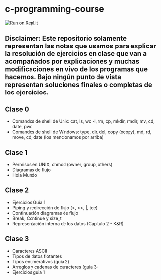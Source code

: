 # c-programming-course
[![Run on Repl.it](https://repl.it/badge/github/froasio/c-programming-course)](https://repl.it/github/froasio/c-programming-course)

## Disclaimer: Este repositorio solamente representan las notas que usamos para explicar la resolución de ejercicios en clase que van a acompañados por explicaciones y muchas modificaciones en vivo de los programas que hacemos. Bajo ningún punto de vista representan soluciones finales o completas de los ejercicios.

## Clase 0
- Comandos de shell de Unix: cat, ls, wc -l, rm, cp, mkdir, rmdir, mv, cd, date, pwd
- Comandos de shell de Windows: type, dir, del, copy (xcopy), md, rd, move, cd, date (los mencionamos por arriba)

## Clase 1
- Permisos en UNIX, chmod (owner, group, others)
- Diagramas de flujo
- Hola Mundo

## Clase 2
- Ejercicios Guia 1
- Piping y redirección de flujo (>, >>, |, tee)
- Continuación diagramas de flujo 
- Break, Continue y size_t
- Representación interna de los datos (Capítulo 2 - K&R)

## Clase 3
- Caracteres ASCII
- Tipos de datos flotantes
- Tipos enumerativos (guia 2)
- Arreglos y cadenas de caracteres (guia 3)
- Ejercicios guia 1
